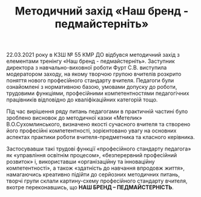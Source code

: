 ﻿---
title: Методичний захід «Наш бренд - педмайстерніть»
---

22.03.2021 року в КЗШ № 55 КМР ДО відбувся методичний захід з елементами тренінгу «Наш бренд - педмайстерніть». Заступник директора з навчально-виховної роботи Фурт С.В. виступила модератором заходу, на якому творчою групою вчителів розкрито поняття нового професійного стандарту вчителя. Педагоги були ознайомлені з нормативною базою, умовами допуску до роботи, трудовими функціями, професійними компетентностями педагогічних працівників відповідно до кваліфікаційних категорій тощо. 

Під час вирішення ряду питань педагогами в практичній частині було  зроблено висновок до методичної казки «Метелик» В.О.Сухомлинського, визначено якості сучасного вчителя та створено його професійні компетентності, зорієнтовано увагу на основних аспектах практики роботи вчителя-предметника та класного керівника.

Застосувавши такі трудові функції «професійного стандарту педагога» як «управління освітнім процесом», «безперервний професійний розвиток» і, використавши «організаційну та інноваційну компетентності», а також  «здатність до навчання впродовж життя», намагаючись креативно підійти  до серйозних методичних питань, творчі групи склали картину-схему професійного стандарту вчителя, вкотре переконавшись, що **НАШ БРЕНД – ПЕДМАЙСТЕРНІСТЬ**.

<slideshow></slideshow>
